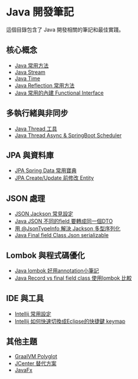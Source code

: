# Java 開發筆記

這個目錄包含了 Java 開發相關的筆記和最佳實踐。

## 核心概念
- [Java 常用方法](Java%20常用方法.md)
- [Java Stream](Java%20Stream.md)
- [Java Time](Java%20Time.md)
- [Java Reflection 常用方法](Java%20Reflection%20常用方法.md)
- [Java 常用的內建 Functional Interface](Java%20常用的內建%20Functional%20Interface.md)

## 多執行緒與非同步
- [Java Thread 工具](Java%20Thread%20工具.md)
- [Java Thread Async & SpringBoot Scheduler](Java%20Thread%20Async%20...%20_%20SpringBoot%20Scheduler.md)

## JPA 與資料庫
- [JPA Spring Data 常用寶典](JPA%20Spring%20Data%20常用寶典.md)
- [JPA Create/Update 前修改 Entity](JPA%20Create_Update%20前修改%20Entity%20\(@PrePersist_@PreUpdate\).md)

## JSON 處理
- [JSON Jackson 常見設定](JSON%20Jackson%20常見設定.md)
- [Java JSON 不同的field 要轉成同一個DTO](Java%20JSON%20不同的field%20要轉成同一個DTO.md)
- [用 @JsonTypeInfo 解決 Jackson 多型序列化](用%20@JsonTypeInfo%20解決%20Jackson%20多型%20\(Polymorphic\)%20序列化.md)
- [Java Final field Class Json serializable](Java%20Final%20field%20Class%20Json%20serializable.md)

## Lombok 與程式碼優化
- [Java lombok 好用annotation小筆記](Java%20lombok%20好用annotation小筆記.md)
- [Java Record vs final field class 使用lombok 比較](Java%20Record%20vs%20final%20field%20class%20使用lombok%20比較_.md)

## IDE 與工具
- [Intellij 常用設定](Intellij%20常用設定.md)
- [Intellij 如何快速切換成Eclipse的快捷鍵 keymap](Intellij%20如何快速切換成Eclipse的快捷鍵%20keymap.md)

## 其他主題
- [GraalVM Polyglot](GraalVM%20使用Polyglot%20遇到%20A%20language%20with%20id%20'xxx'%20is%20not%20installed.md)
- [JCenter 替代方案](JCenter%20真的掰了%20要換成別的%20repositories.md)
- [JavaFx](JavaFx/) 